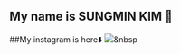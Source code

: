 ## My name is SUNGMIN KIM 👋
##My instagram is here⬇️
<a href="https://www.instagram.com/so_ssmk/"><img src="https://img.shields.io/badge/INSTAGRAM-FF0069?style=flat-square&logo=instagram&logoColor=white&link=내링크"/></a>&nbsp



<!--
**sossmk/sossmk** is a ✨ _special_ ✨ repository because its `README.md` (this file) appears on your GitHub profile.

Here are some ideas to get you started:

- 🔭 I’m currently working on ...
- 🌱 I’m currently learning ...
- 👯 I’m looking to collaborate on ...
- 🤔 I’m looking for help with ...
- 💬 Ask me about ...
- 📫 How to reach me: ...
- 😄 Pronouns: ...
- ⚡ Fun fact: ...
-->
